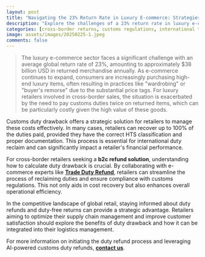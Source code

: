 ```yaml
---
layout: post
title: "Navigating the 23% Return Rate in Luxury E-commerce: Strategies for Cross-Border Retailers"
description: "Explore the challenges of a 23% return rate in luxury e-commerce and learn how cross-border retailers can manage duty drawback and reclaim duties."
categories: [cross-border returns, customs regulations, international trade efficiency, duty drawback refunds, retail returns, customs costs, cross-border trade, e-commerce trends, duty refund in Europe, b2c refund solution]
image: assets/images/20250225-1.jpeg
comments: false
---
```


> The luxury e-commerce sector faces a significant challenge with an average global return rate of 23%, amounting to approximately $38 billion USD in returned merchandise annually. As e-commerce continues to expand, consumers are increasingly purchasing high-end luxury items, often resulting in practices like "wardrobing" or "buyer's remorse" due to the substantial price tags. For luxury retailers involved in cross-border sales, the situation is exacerbated by the need to pay customs duties twice on returned items, which can be particularly costly given the high value of these goods.

Customs duty drawback offers a strategic solution for retailers to manage these costs effectively. In many cases, retailers can recover up to 100% of the duties paid, provided they have the correct HTS classification and proper documentation. This process is essential for international duty reclaim and can significantly impact a retailer's financial performance.

For cross-border retailers seeking a **b2c refund solution**, understanding how to calculate duty drawback is crucial. By collaborating with e-commerce experts like [**Trade Duty Refund**](https://tradedutyrefund.com?utm_source=Blog&utm_medium=Link&utm_campaign=20250225Article), retailers can streamline the process of reclaiming duties and ensure compliance with customs regulations. This not only aids in cost recovery but also enhances overall operational efficiency.

In the competitive landscape of global retail, staying informed about duty refunds and duty-free returns can provide a strategic advantage. Retailers aiming to optimize their supply chain management and improve customer satisfaction should explore the benefits of duty drawback and how it can be integrated into their logistics management.

For more information on initiating the duty refund process and leveraging AI-powered customs duty refunds, [**contact us**](https://tradedutyrefund.com/contact-us.html?utm_source=Blog&utm_medium=Link&utm_campaign=20250225Article).  
